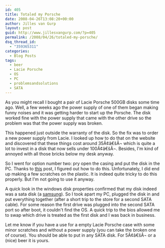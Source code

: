 ```yaml
---
id: 405
title: Totaled my Porsche
date: 2008-04-26T13:08:20+00:00
author: Jilles van Gurp
layout: post
guid: http://www.jillesvangurp.com/?p=405
permalink: /2008/04/26/totaled-my-porsche/
dsq_thread_id:
  - "359365311"
categories:
  - Blog Posts
tags:
  - beer
  - Lacie Porsche
  - OS
  - PC
  - problemsandsolutions
  - SATA
---
```

As you might recall I bought a pair of Lacie Porsche 500GB disks some time ago. Well, a few weeks ago the power supply of one of them began making funny noises and it was getting harder to start up the Porsche. The disk worked fine with the power supply that came with the other drive so the problem was that the power supply was broken.

This happened just outside the warranty of the disk. So the fix was to order a new power supply from Lacie. I looked up how to do that on the website and discovered that these things cost around 35Ã¢â€šÂ¬ which is quite a lot to invest in a disk that now sells under 100Ã¢â€šÂ¬. Besides, I'm kind of annoyed with all those bricks below my desk anyway.

So I went for option number two: pry open the casing and put the disk in the PC. Thanks to [this](http://pressworthly.wordpress.com/2007/11/03/lacie-fa-porsche-edition-500gb-disassembled/) post, I figured out how to do this. Unfortunately, I did end up making a few scratches on the plastic. It is indeed quite tricky to do this properly. But I'm not going to use it anyway.

A quick look in the windows disk properties confirmed that my disk indeed was a sata disk (a [samsung](http://computers.pricegrabber.com/hard-drives/m/29867541/details/st=product_tab/)). So I took apart my PC, plugged the disk in and put everything together (after a short trip to the store for a second SATA cable). For some reason the first drive was plugged into the second SATA port so after boot, it couldn't find the OS. A quick trip to the bios allowed me to swap which drive is treated as the first disk and I was back in business.

Let me know if you have a use for a empty Lacie Porsche case with some minor scratches and without a power supply (you can take the broken one of course). You should be able to put in any SATA disk. For 5Ã¢â€šÂ¬ or a (nice) beer it is yours.